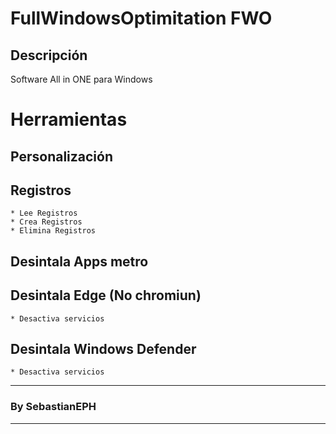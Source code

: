 # FullWindowsOptimitation FWO
<!-- Botones -->

<!-- Descripción -->
## Descripción
Software All in ONE para Windows
<!-- Herramientas -->
# Herramientas
 ## Personalización
 ## Registros
    * Lee Registros
    * Crea Registros
    * Elimina Registros
 ## Desintala Apps metro
 ## Desintala Edge (No chromiun)
    * Desactiva servicios
 ## Desintala Windows Defender
    * Desactiva servicios
<!--  -->
<!--  -->
<!--  -->
<!--  -->
<!--  -->
<!--  -->
<!--  -->
<!--  -->
<!--  -->
<!--  -->
<!--  -->
<!--  -->
<!--  -->
<!-- Creador  -->
---
### By SebastianEPH
---
